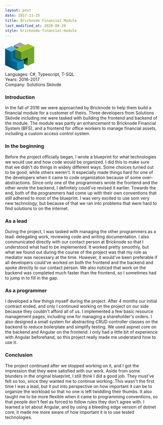 ```yaml
---
layout: post
date: 2017-11-25
title: Bricknode Financial Module
last_modified_at: 2020-08-29
style: bricknode-financial-module
---
```


<div class="title-images">
    <img src="/assets/bricknode.png" title="Bricknode logo" alt="Three v-shaped blocks of different colors loosely fitting together." />
</div>


<div class="project-summary">
    <div class="project-summary-language">Languages: C#, Typescript, T-SQL</div>
    <div class="project-summary-period">Years: 2016-2017</div>
    <div class="project-summary-group">Company: Solutions Skövde</div>
</div>


### Introduction

In the fall of 2016 we were approached by Bricknode to help them build a financial module for a customer of theirs.
Three developers from Solutions Skövde including me were tasked with building the frontend and backend of the module.
The module was partly an enhancement to Bricknode Financial System (BFS), and a frontend for office workers to manage financial assets, including a custom access control system.

### In the beginning

Before the project officially began, I wrote a blueprint for what technologies we would use and how code would be organized.
I did this to make sure that we didn't do things in widely different ways. Some choices turned out to be good, while others weren't.
It especially made things hard for one of the developers when it came to code organization because of some over-abstractions.
Since only one of the programmers wrote the frontend and the other wrote the backend, I definitely could've revised it earlier.
Towards the end, both of the programmers had come up with their own conventions that still adhered to most of the blueprint.
I was very excited to use som very new technology, but because of that we ran into problems that were hard to find solutions to on the internet.

### As a lead

During the project, I was tasked with managing the other programmers as a lead: delegating work, reviewing code and writing documentation.
I also communicated directly with our contact person at Bricknode so that I understood what had to be implemented.
It worked pretty smoothly, but what we found out during the course of the project was that my role as mediator was necessary at the time.
However, it would've been preferable if all developers could've worked on both the frontend and the backend and spoke directly to our contact person.
We also noticed that work on the backend was completed much faster than the frontend, so I sometimes had to jump in to fill in the gap.

### As a programmer

I developed a few things myself during the project. After 4 months our initial contract ended, and only I continued working on the project on our side because they couldn't afford all of us.
I implemented a few basic resource management pages, including one for managing a shareholder's orders.
I also designed a small system for abstracting CRUD controller classes on the backend to reduce boilerplate and simplify testing.
We used aspnet core on the backend and Angular on the frontend. I only had a little bit of experience with Angular beforehand, so this project really made me understand how to use it.

### Conclusion

The project continued after we stopped working on it, and I got the impression that they were satisfied with our work.
Aside from some blunders in the original blueprint, I still think I did a good job. They must've felt so too, since they wanted me to continue working.
This wasn't the first time I was a lead, but it put into perspective on how important it can be to organize the workload so that no one is left twiddling their thumbs.
It also taught me to be more flexible when it came to programming conventions, so that people don't feel as forced to follow rules they don't agree with.
I learned a lot about Angular, and by using a bleeding edge version of dotnet core, it made me more aware of how important it is to use tested technologies.

